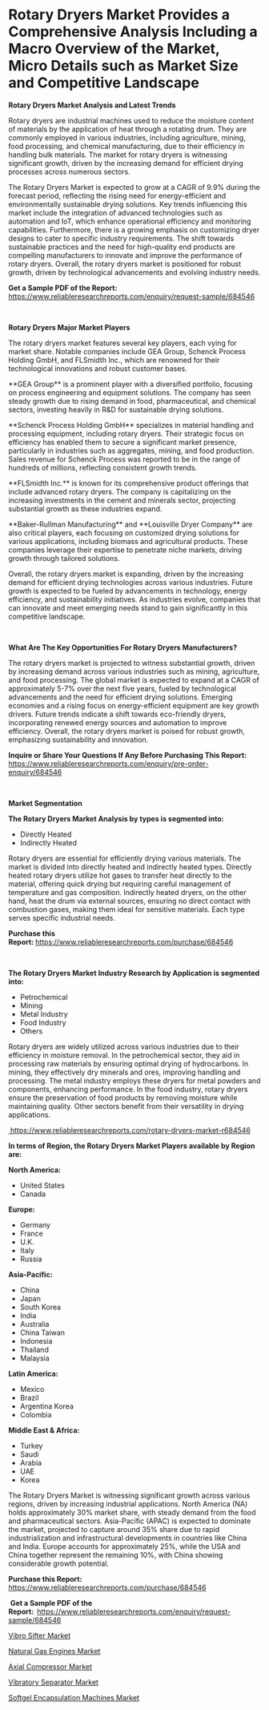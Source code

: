<p><h1>Rotary Dryers Market Provides a Comprehensive Analysis Including a Macro Overview of the Market, Micro Details such as Market Size and Competitive Landscape</h1></p><p><strong>Rotary Dryers Market Analysis and Latest Trends</strong></p>
<p><p>Rotary dryers are industrial machines used to reduce the moisture content of materials by the application of heat through a rotating drum. They are commonly employed in various industries, including agriculture, mining, food processing, and chemical manufacturing, due to their efficiency in handling bulk materials. The market for rotary dryers is witnessing significant growth, driven by the increasing demand for efficient drying processes across numerous sectors. </p><p>The Rotary Dryers Market is expected to grow at a CAGR of 9.9% during the forecast period, reflecting the rising need for energy-efficient and environmentally sustainable drying solutions. Key trends influencing this market include the integration of advanced technologies such as automation and IoT, which enhance operational efficiency and monitoring capabilities. Furthermore, there is a growing emphasis on customizing dryer designs to cater to specific industry requirements. The shift towards sustainable practices and the need for high-quality end products are compelling manufacturers to innovate and improve the performance of rotary dryers. Overall, the rotary dryers market is positioned for robust growth, driven by technological advancements and evolving industry needs.</p></p>
<p><strong>Get a Sample PDF of the Report:&nbsp;</strong> <a href="https://www.reliableresearchreports.com/enquiry/request-sample/684546?utm_campaign=24&utm_medium=2&utm_source=Github&utm_content=ia&utm_term=10042025&utm_id=rotary-dryers">https://www.reliableresearchreports.com/enquiry/request-sample/684546</a></p>
<p>&nbsp;</p>
<p><strong>Rotary Dryers Major Market Players</strong></p>
<p><p>The rotary dryers market features several key players, each vying for market share. Notable companies include GEA Group, Schenck Process Holding GmbH, and FLSmidth Inc., which are renowned for their technological innovations and robust customer bases.</p><p>**GEA Group** is a prominent player with a diversified portfolio, focusing on process engineering and equipment solutions. The company has seen steady growth due to rising demand in food, pharmaceutical, and chemical sectors, investing heavily in R&D for sustainable drying solutions.</p><p>**Schenck Process Holding GmbH** specializes in material handling and processing equipment, including rotary dryers. Their strategic focus on efficiency has enabled them to secure a significant market presence, particularly in industries such as aggregates, mining, and food production. Sales revenue for Schenck Process was reported to be in the range of hundreds of millions, reflecting consistent growth trends.</p><p>**FLSmidth Inc.** is known for its comprehensive product offerings that include advanced rotary dryers. The company is capitalizing on the increasing investments in the cement and minerals sector, projecting substantial growth as these industries expand.</p><p>**Baker-Rullman Manufacturing** and **Louisville Dryer Company** are also critical players, each focusing on customized drying solutions for various applications, including biomass and agricultural products. These companies leverage their expertise to penetrate niche markets, driving growth through tailored solutions.</p><p>Overall, the rotary dryers market is expanding, driven by the increasing demand for efficient drying technologies across various industries. Future growth is expected to be fueled by advancements in technology, energy efficiency, and sustainability initiatives. As industries evolve, companies that can innovate and meet emerging needs stand to gain significantly in this competitive landscape.</p></p>
<p>&nbsp;</p>
<p><strong>What Are The Key Opportunities For Rotary Dryers Manufacturers?</strong></p>
<p><p>The rotary dryers market is projected to witness substantial growth, driven by increasing demand across various industries such as mining, agriculture, and food processing. The global market is expected to expand at a CAGR of approximately 5-7% over the next five years, fueled by technological advancements and the need for efficient drying solutions. Emerging economies and a rising focus on energy-efficient equipment are key growth drivers. Future trends indicate a shift towards eco-friendly dryers, incorporating renewed energy sources and automation to improve efficiency. Overall, the rotary dryers market is poised for robust growth, emphasizing sustainability and innovation.</p></p>
<p><strong>Inquire or Share Your Questions If Any Before Purchasing This Report:</strong> <a href="https://www.reliableresearchreports.com/enquiry/pre-order-enquiry/684546?utm_campaign=24&utm_medium=2&utm_source=Github&utm_content=ia&utm_term=10042025&utm_id=rotary-dryers">https://www.reliableresearchreports.com/enquiry/pre-order-enquiry/684546</a></p>
<p>&nbsp;</p>
<p><strong>Market Segmentation</strong></p>
<p><strong>The Rotary Dryers Market Analysis by types is segmented into:</strong></p>
<p><ul><li>Directly Heated</li><li>Indirectly Heated</li></ul></p>
<p><p>Rotary dryers are essential for efficiently drying various materials. The market is divided into directly heated and indirectly heated types. Directly heated rotary dryers utilize hot gases to transfer heat directly to the material, offering quick drying but requiring careful management of temperature and gas composition. Indirectly heated dryers, on the other hand, heat the drum via external sources, ensuring no direct contact with combustion gases, making them ideal for sensitive materials. Each type serves specific industrial needs.</p></p>
<p><strong>Purchase this Report:&nbsp;</strong><a href="https://www.reliableresearchreports.com/purchase/684546?utm_campaign=24&utm_medium=2&utm_source=Github&utm_content=ia&utm_term=10042025&utm_id=rotary-dryers">https://www.reliableresearchreports.com/purchase/684546</a></p>
<p>&nbsp;</p>
<p><strong>The Rotary Dryers Market Industry Research by Application is segmented into:</strong></p>
<p><ul><li>Petrochemical</li><li>Mining</li><li>Metal Industry</li><li>Food Industry</li><li>Others</li></ul></p>
<p><p>Rotary dryers are widely utilized across various industries due to their efficiency in moisture removal. In the petrochemical sector, they aid in processing raw materials by ensuring optimal drying of hydrocarbons. In mining, they effectively dry minerals and ores, improving handling and processing. The metal industry employs these dryers for metal powders and components, enhancing performance. In the food industry, rotary dryers ensure the preservation of food products by removing moisture while maintaining quality. Other sectors benefit from their versatility in drying applications.</p></p>
<p><a href="https://www.reliableresearchreports.com/rotary-dryers-market-r684546?utm_campaign=24&utm_medium=2&utm_source=Github&utm_content=ia&utm_term=10042025&utm_id=rotary-dryers">&nbsp;https://www.reliableresearchreports.com/rotary-dryers-market-r684546</a></p>
<p><strong>In terms of Region, the Rotary Dryers Market Players available by Region are:</strong></p>
<p>
    <p> <strong> North America: </strong>
        <ul>
            <li>United States</li>
            <li>Canada</li>
        </ul>
        </p> 
    <p> <strong> Europe: </strong>
        <ul>
            <li>Germany</li>
            <li>France</li>
            <li>U.K.</li>
            <li>Italy</li>
            <li>Russia</li>
        </ul>
        </p> 
    <p> <strong> Asia-Pacific: </strong>
        <ul>
            <li>China</li>
            <li>Japan</li>
            <li>South Korea</li>
            <li>India</li>
            <li>Australia</li>
            <li>China Taiwan</li>
            <li>Indonesia</li>
            <li>Thailand</li>
            <li>Malaysia</li>
        </ul>
        </p> 
    <p> <strong> Latin America: </strong>
        <ul>
            <li>Mexico</li>
            <li>Brazil</li>
            <li>Argentina Korea</li>
            <li>Colombia</li>
        </ul>
        </p> 
    <p> <strong> Middle East & Africa: </strong>
        <ul>
            <li>Turkey</li>
            <li>Saudi</li>
            <li>Arabia</li>
            <li>UAE</li>
            <li>Korea</li>
        </ul>
    </p>
    </p>
<p><p>The Rotary Dryers Market is witnessing significant growth across various regions, driven by increasing industrial applications. North America (NA) holds approximately 30% market share, with steady demand from the food and pharmaceutical sectors. Asia-Pacific (APAC) is expected to dominate the market, projected to capture around 35% share due to rapid industrialization and infrastructural developments in countries like China and India. Europe accounts for approximately 25%, while the USA and China together represent the remaining 10%, with China showing considerable growth potential.</p></p>
<p><strong>Purchase this Report: </strong><a href="https://www.reliableresearchreports.com/purchase/684546?utm_campaign=24&utm_medium=2&utm_source=Github&utm_content=ia&utm_term=10042025&utm_id=rotary-dryers">https://www.reliableresearchreports.com/purchase/684546</a></p>
<p>&nbsp;<strong>Get a Sample PDF of the Report:&nbsp;&nbsp;</strong><a href="https://www.reliableresearchreports.com/enquiry/request-sample/684546?utm_campaign=24&utm_medium=2&utm_source=Github&utm_content=ia&utm_term=10042025&utm_id=rotary-dryers">https://www.reliableresearchreports.com/enquiry/request-sample/684546</a></p>
<p><strong></strong></p>
<p><p><a href="https://github.com/rempemelon5k/Market-Research-Report-List-1/blob/main/vibro-sifter-market.md?utm_campaign=24&utm_medium=2&utm_source=Github&utm_content=ia&utm_term=10042025&utm_id=rotary-dryers">Vibro Sifter Market</a></p><p><a href="https://github.com/ftnlewins/Market-Research-Report-List-1/blob/main/natural-gas-engines-market.md?utm_campaign=24&utm_medium=2&utm_source=Github&utm_content=ia&utm_term=10042025&utm_id=rotary-dryers">Natural Gas Engines Market</a></p><p><a href="https://github.com/hiwatchucuy/Market-Research-Report-List-1/blob/main/axial-compressor-market.md?utm_campaign=24&utm_medium=2&utm_source=Github&utm_content=ia&utm_term=10042025&utm_id=rotary-dryers">Axial Compressor Market</a></p><p><a href="https://github.com/yardemuongz5/Market-Research-Report-List-1/blob/main/vibratory-separator-market.md?utm_campaign=24&utm_medium=2&utm_source=Github&utm_content=ia&utm_term=10042025&utm_id=rotary-dryers">Vibratory Separator Market</a></p><p><a href="https://github.com/idranalexie/Market-Research-Report-List-1/blob/main/softgel-encapsulation-machines-market.md?utm_campaign=24&utm_medium=2&utm_source=Github&utm_content=ia&utm_term=10042025&utm_id=rotary-dryers">Softgel Encapsulation Machines Market</a></p></p>